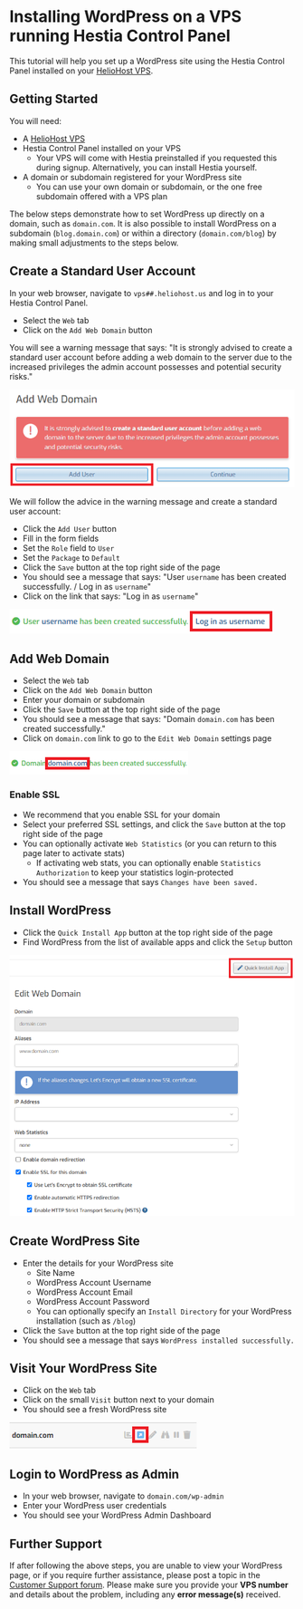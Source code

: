 # Installing WordPress on a VPS running Hestia Control Panel

This tutorial will help you set up a WordPress site using the Hestia Control Panel installed on your [HelioHost VPS](https://heliohost.org/vps/).

## Getting Started

You will need: 
* A [HelioHost VPS](https://heliohost.org/vps/)
* Hestia Control Panel installed on your VPS
  * Your VPS will come with Hestia preinstalled if you requested this during signup. Alternatively, you can install Hestia yourself.
* A domain or subdomain registered for your WordPress site
  * You can use your own domain or subdomain, or the one free subdomain offered with a VPS plan

The below steps demonstrate how to set WordPress up directly on a domain, such as `domain.com`. It is also possible to install WordPress on a subdomain (`blog.domain.com`) or within a directory (`domain.com/blog`) by making small adjustments to the steps below.

## Create a Standard User Account

In your web browser, navigate to `vps##.heliohost.us` and log in to your Hestia Control Panel.
* Select the `Web` tab
* Click on the `Add Web Domain` button

You will see a warning message that says: "It is strongly advised to create a standard user account before adding a web domain to the server due to the increased privileges the admin account possesses and potential security risks."

![](../../.gitbook/assets/vps-tutorial-wp-hestia-1-add-user.png)

We will follow the advice in the warning message and create a standard user account: 
* Click the `Add User` button
* Fill in the form fields
* Set the `Role` field to `User`
* Set the `Package` to `Default`
* Click the `Save` button at the top right side of the page
* You should see a message that says: "User `username` has been created successfully. / Log in as `username`"
* Click on the link that says: "Log in as `username`"

![](../../.gitbook/assets/vps-tutorial-wp-hestia-2-login-user.png)

## Add Web Domain

* Select the `Web` tab
* Click on the `Add Web Domain` button
* Enter your domain or subdomain
* Click the `Save` button at the top right side of the page
* You should see a message that says: "Domain `domain.com` has been created successfully."
* Click on `domain.com` link to go to the `Edit Web Domain` settings page

![](../../.gitbook/assets/vps-tutorial-wp-hestia-3-domain-created.png)

### Enable SSL

* We recommend that you enable SSL for your domain
* Select your preferred SSL settings, and click the `Save` button at the top right side of the page
* You can optionally activate `Web Statistics` (or you can return to this page later to activate stats)
  * If activating web stats, you can optionally enable `Statistics Authorization` to keep your statistics login-protected
* You should see a message that says `Changes have been saved.`

## Install WordPress

* Click the `Quick Install App` button at the top right side of the page
* Find WordPress from the list of available apps and click the `Setup` button

![](../../.gitbook/assets/vps-tutorial-wp-hestia-4-ssl-quick-install.png)

## Create WordPress Site

* Enter the details for your WordPress site
  * Site Name
  * WordPress Account Username
  * WordPress Account Email
  * WordPress Account Password
  * You can optionally specify an `Install Directory` for your WordPress installation (such as `/blog`)
* Click the `Save` button at the top right side of the page
* You should see a message that says `WordPress installed successfully.`

## Visit Your WordPress Site

* Click on the `Web` tab
* Click on the small `Visit` button next to your domain
* You should see a fresh WordPress site

![](../../.gitbook/assets/vps-tutorial-wp-hestia-5-visit.png)

## Login to WordPress as Admin

* In your web browser, navigate to `domain.com/wp-admin` 
* Enter your WordPress user credentials
* You should see your WordPress Admin Dashboard

## Further Support

If after following the above steps, you are unable to view your WordPress page, or if you require further assistance, please post a topic in the [Customer Support forum](https://helionet.org/index/forum/45-customer-service/?do=add). Please make sure you provide your **VPS number** and details about the problem, including any **error message(s)** received.